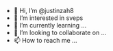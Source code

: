 - 👋 Hi, I’m @justinzah8
- 👀 I’m interested in sveps
- 🌱 I’m currently learning ...
- 💞️ I’m looking to collaborate on ...
- 📫 How to reach me ...

<!---
justinzah8/justinzah8 is a ✨ special ✨ repository because its `README.md` (this file) appears on your GitHub profile.
You can click the Preview link to take a look at your changes.
--->
